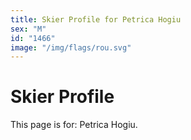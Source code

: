 ```yaml
---
title: Skier Profile for Petrica Hogiu
sex: "M"
id: "1466"
image: "/img/flags/rou.svg" 
---
```


# Skier Profile

This page is for: Petrica Hogiu.
    